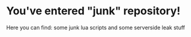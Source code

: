 # You've entered "junk" repository!
Here you can find:
some junk lua scripts and
some serverside leak stuff
